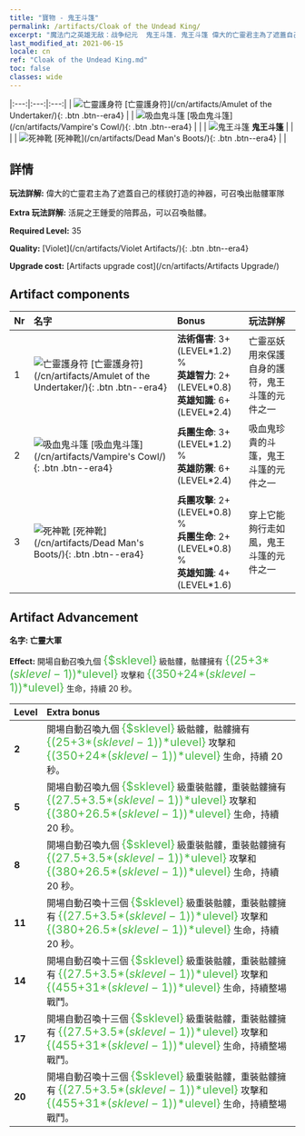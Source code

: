 ```yaml
---
title: "寶物 - 鬼王斗篷"
permalink: /artifacts/Cloak of the Undead King/
excerpt: "魔法门之英雄无敌：战争纪元  鬼王斗篷. 鬼王斗篷 偉大的亡靈君主為了遮蓋自己的樣貌打造的神器，可召喚出骷髏軍隊"
last_modified_at: 2021-06-15
locale: cn
ref: "Cloak of the Undead King.md"
toc: false
classes: wide
---
```


  |:---:|:---:|:---:| 
  | ![亡靈護身符](/images/t/artifact_40321.png) [亡靈護身符](/cn/artifacts/Amulet of the Undertaker/){: .btn .btn--era4} |   | ![吸血鬼斗篷](/images/t/artifact_40322.png) [吸血鬼斗篷](/cn/artifacts/Vampire's Cowl/){: .btn .btn--era4} | 
  |   | ![鬼王斗篷](/images/t/icon_artifact_32.png) **鬼王斗篷** |  | 
  |   | ![死神靴](/images/t/artifact_40323.png) [死神靴](/cn/artifacts/Dead Man's Boots/){: .btn .btn--era4} |   | 


## 詳情

 **玩法詳解:** 偉大的亡靈君主為了遮蓋自己的樣貌打造的神器，可召喚出骷髏軍隊

 **Extra 玩法詳解:** 活屍之王鍾愛的陪葬品，可以召喚骷髏。

 **Required Level:** 35

 **Quality:** [Violet](/cn/artifacts/Violet Artifacts/){: .btn .btn--era4}

 **Upgrade cost:** [Artifacts upgrade cost](/cn/artifacts/Artifacts Upgrade/)



## Artifact components

  | Nr |    名字    |   Bonus | 玩法詳解 | 
  |:---|:-----------|:--------|:------------| 
  | 1 | ![亡靈護身符](/images/t/artifact_40321.png) [亡靈護身符](/cn/artifacts/Amulet of the Undertaker/){: .btn .btn--era4} | **法術傷害**: 3+(LEVEL\*1.2) %<br/>**英雄智力**: 2+(LEVEL\*0.8)<br/>**英雄知識**: 6+(LEVEL\*2.4) | 亡靈巫妖用來保護自身的護符，鬼王斗篷的元件之一 | 
  | 2 | ![吸血鬼斗篷](/images/t/artifact_40322.png) [吸血鬼斗篷](/cn/artifacts/Vampire's Cowl/){: .btn .btn--era4} | **兵團生命**: 3+(LEVEL\*1.2) %<br/>**英雄防禦**: 6+(LEVEL\*2.4) | 吸血鬼珍貴的斗篷，鬼王斗篷的元件之一 | 
  | 3 | ![死神靴](/images/t/artifact_40323.png) [死神靴](/cn/artifacts/Dead Man's Boots/){: .btn .btn--era4} | **兵團攻擊**: 2+(LEVEL\*0.8) %<br/>**兵團生命**: 2+(LEVEL\*0.8) %<br/>**英雄知識**: 4+(LEVEL\*1.6) | 穿上它能夠行走如風，鬼王斗篷的元件之一 | 


## Artifact Advancement

 **名字: 亡靈大軍**

 **Effect:** 開場自動召喚九個 <span style="color: #48b946;font-size:20px">{$sklevel}</span> 級骷髏，骷髏擁有 <span style="color: #48b946;font-size:20px">{(25+3*($sklevel-1))*$ulevel}</span> 攻擊和 <span style="color: #48b946;font-size:20px">{(350+24*($sklevel-1))*$ulevel}</span> 生命，持續 20 秒。

  |  Level  |    Extra bonus  | 
  |:--------|:----------------| 
  | **2** | 開場自動召喚九個 <span style="color: #48b946;font-size:20px">{$sklevel}</span> 級骷髏，骷髏擁有 <span style="color: #48b946;font-size:20px">{(25+3*($sklevel-1))*$ulevel}</span> 攻擊和 <span style="color: #48b946;font-size:20px">{(350+24*($sklevel-1))*$ulevel}</span> 生命，持續 20 秒。 | 
  | **5** | 開場自動召喚九個 <span style="color: #48b946;font-size:20px">{$sklevel}</span> 級重裝骷髏，重裝骷髏擁有 <span style="color: #48b946;font-size:20px">{(27.5+3.5*($sklevel-1))*$ulevel}</span> 攻擊和 <span style="color: #48b946;font-size:20px">{(380+26.5*($sklevel-1))*$ulevel}</span> 生命，持續 20 秒。 | 
  | **8** | 開場自動召喚九個 <span style="color: #48b946;font-size:20px">{$sklevel}</span> 級重裝骷髏，重裝骷髏擁有 <span style="color: #48b946;font-size:20px">{(27.5+3.5*($sklevel-1))*$ulevel}</span> 攻擊和 <span style="color: #48b946;font-size:20px">{(380+26.5*($sklevel-1))*$ulevel}</span> 生命，持續 20 秒。 | 
  | **11** | 開場自動召喚十三個 <span style="color: #48b946;font-size:20px">{$sklevel}</span> 級重裝骷髏，重裝骷髏擁有 <span style="color: #48b946;font-size:20px">{(27.5+3.5*($sklevel-1))*$ulevel}</span> 攻擊和 <span style="color: #48b946;font-size:20px">{(380+26.5*($sklevel-1))*$ulevel}</span> 生命，持續 20 秒。 | 
  | **14** | 開場自動召喚十三個 <span style="color: #48b946;font-size:20px">{$sklevel}</span> 級重裝骷髏，重裝骷髏擁有 <span style="color: #48b946;font-size:20px">{(27.5+3.5*($sklevel-1))*$ulevel}</span> 攻擊和 <span style="color: #48b946;font-size:20px">{(455+31*($sklevel-1))*$ulevel}</span> 生命，持續整場戰鬥。 | 
  | **17** | 開場自動召喚十三個 <span style="color: #48b946;font-size:20px">{$sklevel}</span> 級重裝骷髏，重裝骷髏擁有 <span style="color: #48b946;font-size:20px">{(27.5+3.5*($sklevel-1))*$ulevel}</span> 攻擊和 <span style="color: #48b946;font-size:20px">{(455+31*($sklevel-1))*$ulevel}</span> 生命，持續整場戰鬥。 | 
  | **20** | 開場自動召喚十三個 <span style="color: #48b946;font-size:20px">{$sklevel}</span> 級重裝骷髏，重裝骷髏擁有 <span style="color: #48b946;font-size:20px">{(27.5+3.5*($sklevel-1))*$ulevel}</span> 攻擊和 <span style="color: #48b946;font-size:20px">{(455+31*($sklevel-1))*$ulevel}</span> 生命，持續整場戰鬥。 | 
